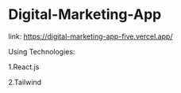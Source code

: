 # Digital-Marketing-App

link: https://digital-marketing-app-five.vercel.app/

Using Technologies:

1.React.js

2.Tailwind

